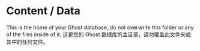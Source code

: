 # Content / Data

This is the home of your Ghost database, do not overwrite this folder or any of the files inside of it.
这是您的 Ghost 数据库的主目录，请勿覆盖此文件夹或其中的任何文件。